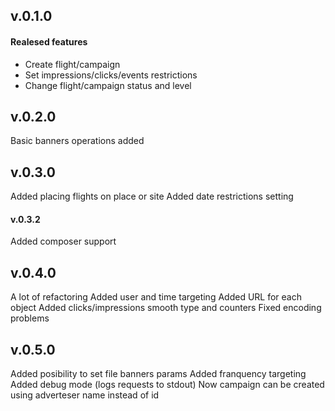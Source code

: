 ## v.0.1.0
#### Realesed features
* Create flight/campaign
* Set impressions/clicks/events restrictions
* Change flight/campaign status and level

## v.0.2.0
Basic banners operations added

## v.0.3.0
Added placing flights on place or site
Added date restrictions setting

#### v.0.3.2
Added composer support

## v.0.4.0
A lot of refactoring
Added user and time targeting
Added URL for each object
Added clicks/impressions smooth type and counters
Fixed encoding problems

## v.0.5.0
Added posibility to set file banners params
Added franquency targeting
Added debug mode (logs requests to stdout)
Now campaign can be created using adverteser name instead of id